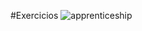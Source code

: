 #Exercicios 
![apprenticeship](https://github.com/user-attachments/assets/8b140137-69d7-4381-9b90-82dc3be575c3)




